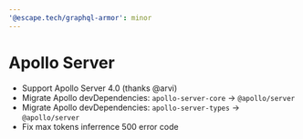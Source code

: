 ```yaml
---
'@escape.tech/graphql-armor': minor
---
```


# Apollo Server

- Support Apollo Server 4.0 (thanks @arvi)
- Migrate Apollo devDependencies: `apollo-server-core` -> `@apollo/server`
- Migrate Apollo devDependencies: `apollo-server-types` -> `@apollo/server`
- Fix max tokens inferrence 500 error code
